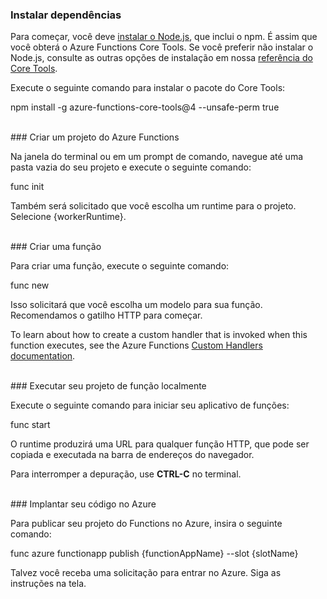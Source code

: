 ### <a name="install-dependencies"></a>Instalar dependências

Para começar, você deve <a href="https://go.microsoft.com/fwlink/?linkid=2016195" target="_blank">instalar o Node.js</a>, que inclui o npm. É assim que você obterá o Azure Functions Core Tools. Se você preferir não instalar o Node.js, consulte as outras opções de instalação em nossa <a href="https://go.microsoft.com/fwlink/?linkid=2016192" target="_blank">referência do Core Tools</a>.

Execute o seguinte comando para instalar o pacote do Core Tools:

<MarkdownHighlighter>npm install -g azure-functions-core-tools@4 --unsafe-perm true</MarkdownHighlighter>

<br/>
### <a name="create-an-azure-functions-project"></a>Criar um projeto do Azure Functions

Na janela do terminal ou em um prompt de comando, navegue até uma pasta vazia do seu projeto e execute o seguinte comando:

<MarkdownHighlighter>func init</MarkdownHighlighter>

Também será solicitado que você escolha um runtime para o projeto. Selecione {workerRuntime}.

<br/>
### <a name="create-a-function"></a>Criar uma função

Para criar uma função, execute o seguinte comando:

<MarkdownHighlighter>func new</MarkdownHighlighter>

Isso solicitará que você escolha um modelo para sua função. Recomendamos o gatilho HTTP para começar.

<StackInstructions customStack={true}>To learn about how to create a custom handler that is invoked when this function executes, see the Azure Functions <a href="https://go.microsoft.com/fwlink/?linkid=2138621" target="_blank">Custom Handlers documentation</a>.</StackInstructions>

<br/>
### <a name="run-your-function-project-locally"></a>Executar seu projeto de função localmente

Execute o seguinte comando para iniciar seu aplicativo de funções:

<MarkdownHighlighter>func start</MarkdownHighlighter>

O runtime produzirá uma URL para qualquer função HTTP, que pode ser copiada e executada na barra de endereços do navegador.

Para interromper a depuração, use **CTRL-C** no terminal.

<br/>
### <a name="deploy-your-code-to-azure"></a>Implantar seu código no Azure

Para publicar seu projeto do Functions no Azure, insira o seguinte comando:

<MarkdownHighlighter slot={false}>func azure functionapp publish {functionAppName} <SlotComponent>--slot {slotName}</SlotComponent></MarkdownHighlighter>

Talvez você receba uma solicitação para entrar no Azure. Siga as instruções na tela.
